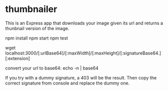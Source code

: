 # thumbnailer

This is an Express app that downloads your image given its url and returns a thunbnail version of the image.

npm install
npm start
npm test

wget localhost:3000/[:urlBase64]/[:maxWidth]/[:maxHeight]/[:signatureBase64.][:extension]


convert your url to base64:
echo -n <your url> | base64

If you try with a dummy signature, a 403 will be the result. Then copy the correct signature from 
console and replace the dummy one.
